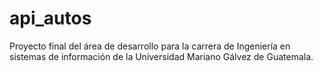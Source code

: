 # api_autos
Proyecto final del área de desarrollo para la carrera de Ingeniería en sistemas de información de la Universidad Mariano Gálvez de Guatemala.
